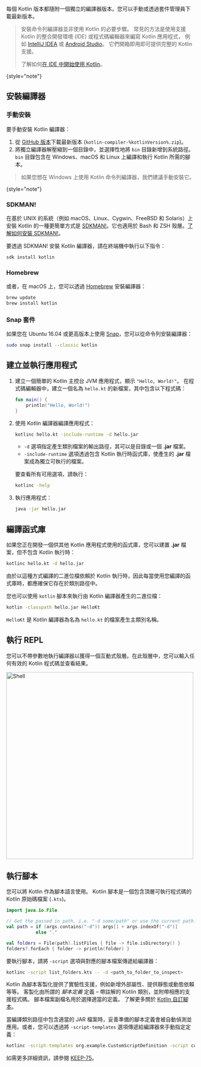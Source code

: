[//]: # (title: Kotlin 命令列編譯器)

每個 Kotlin 版本都隨附一個獨立的編譯器版本。您可以手動或透過套件管理員下載最新版本。

> 安裝命令列編譯器並非使用 Kotlin 的必要步驟。
> 常見的方法是使用支援 Kotlin 的整合開發環境 (IDE) 或程式碼編輯器來編寫 Kotlin 應用程式，
> 例如 [IntelliJ IDEA](https://www.jetbrains.com/idea/) 或 [Android Studio](https://developer.android.com/studio)。
> 它們開箱即用即可提供完整的 Kotlin 支援。
>
> 了解如何[在 IDE 中開始使用 Kotlin](getting-started.md)。
>
{style="note"}

## 安裝編譯器

### 手動安裝

要手動安裝 Kotlin 編譯器：

1. 從 [GitHub 版本](%kotlinLatestUrl%)下載最新版本 (`kotlin-compiler-%kotlinVersion%.zip`)。
2. 將獨立編譯器解壓縮到一個目錄中，並選擇性地將 `bin` 目錄新增到系統路徑。
`bin` 目錄包含在 Windows、macOS 和 Linux 上編譯和執行 Kotlin 所需的腳本。

> 如果您想在 Windows 上使用 Kotlin 命令列編譯器，我們建議手動安裝它。
>
{style="note"}

### SDKMAN!

在基於 UNIX 的系統（例如 macOS、Linux、Cygwin、FreeBSD 和 Solaris）上安裝 Kotlin 的一種更簡單方式是 [SDKMAN!](https://sdkman.io)。它也適用於 Bash 和 ZSH 殼層。[了解如何安裝 SDKMAN!](https://sdkman.io/install)。

要透過 SDKMAN! 安裝 Kotlin 編譯器，請在終端機中執行以下指令：

```bash
sdk install kotlin
```

### Homebrew

或者，在 macOS 上，您可以透過 [Homebrew](https://brew.sh/) 安裝編譯器：

```bash
brew update
brew install kotlin
```

### Snap 套件

如果您在 Ubuntu 16.04 或更高版本上使用 [Snap](https://snapcraft.io/)，您可以從命令列安裝編譯器：

```bash
sudo snap install --classic kotlin
```

## 建立並執行應用程式

1. 建立一個簡單的 Kotlin 主控台 JVM 應用程式，顯示 `"Hello, World!"`。
   在程式碼編輯器中，建立一個名為 `hello.kt` 的新檔案，其中包含以下程式碼：

   ```kotlin
   fun main() {
       println("Hello, World!")
   }
   ```

2. 使用 Kotlin 編譯器編譯應用程式：

   ```bash
   kotlinc hello.kt -include-runtime -d hello.jar
   ```

   * `-d` 選項指定產生類別檔案的輸出路徑，其可以是目錄或一個 **.jar** 檔案。
   * `-include-runtime` 選項透過包含 Kotlin 執行時函式庫，使產生的 **.jar** 檔案成為獨立可執行的檔案。

   要查看所有可用選項，請執行：

   ```bash
   kotlinc -help
   ```

3. 執行應用程式：

   ```bash
   java -jar hello.jar
   ```

## 編譯函式庫

如果您正在開發一個供其他 Kotlin 應用程式使用的函式庫，您可以建置 **.jar** 檔案，但不包含 Kotlin 執行時：

```bash
kotlinc hello.kt -d hello.jar
```

由於以這種方式編譯的二進位檔依賴於 Kotlin 執行時，因此每當使用您編譯的函式庫時，都應確保它存在於類別路徑中。

您也可以使用 `kotlin` 腳本來執行由 Kotlin 編譯器產生的二進位檔：

```bash
kotlin -classpath hello.jar HelloKt
```

`HelloKt` 是 Kotlin 編譯器為名為 `hello.kt` 的檔案產生主類別名稱。

## 執行 REPL

您可以不帶參數地執行編譯器以獲得一個互動式殼層。在此殼層中，您可以輸入任何有效的 Kotlin 程式碼並查看結果。

<img src="kotlin-shell.png" alt="Shell" width="500"/>

## 執行腳本

您可以將 Kotlin 作為腳本語言使用。
Kotlin 腳本是一個包含頂層可執行程式碼的 Kotlin 原始碼檔案 (`.kts`)。

```kotlin
import java.io.File

// Get the passed in path, i.e. "-d some/path" or use the current path.
val path = if (args.contains("-d")) args[1 + args.indexOf("-d")]
           else "."

val folders = File(path).listFiles { file -> file.isDirectory() }
folders?.forEach { folder -> println(folder) }
```

要執行腳本，請將 `-script` 選項與對應的腳本檔案傳遞給編譯器：

```bash
kotlinc -script list_folders.kts -- -d <path_to_folder_to_inspect>
```

Kotlin 為腳本客製化提供了實驗性支援，例如新增外部屬性、提供靜態或動態依賴等等。
客製化由所謂的 _腳本定義_ 定義 – 帶註解的 Kotlin 類別，並附帶相應的支援程式碼。
腳本檔案副檔名用於選擇適當的定義。
了解更多關於 [Kotlin 自訂腳本](custom-script-deps-tutorial.md)。

當編譯類別路徑中包含適當的 JAR 檔案時，妥善準備的腳本定義會被自動偵測並應用。或者，您可以透過將 `-script-templates` 選項傳遞給編譯器來手動指定定義：

```bash
kotlinc -script-templates org.example.CustomScriptDefinition -script custom.script1.kts
```

如需更多詳細資訊，請參閱 [KEEP-75](https://github.com/Kotlin/KEEP/blob/master/proposals/scripting-support.md)。